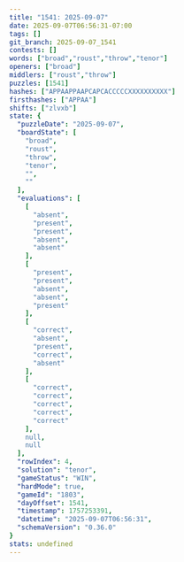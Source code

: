 ```yaml
---
title: "1541: 2025-09-07"
date: 2025-09-07T06:56:31-07:00
tags: []
git_branch: 2025-09-07_1541
contests: []
words: ["broad","roust","throw","tenor"]
openers: ["broad"]
middlers: ["roust","throw"]
puzzles: [1541]
hashes: ["APPAAPPAAPCAPCACCCCCXXXXXXXXXX"]
firsthashes: ["APPAA"]
shifts: ["zlvxb"]
state: {
  "puzzleDate": "2025-09-07",
  "boardState": [
    "broad",
    "roust",
    "throw",
    "tenor",
    "",
    ""
  ],
  "evaluations": [
    [
      "absent",
      "present",
      "present",
      "absent",
      "absent"
    ],
    [
      "present",
      "present",
      "absent",
      "absent",
      "present"
    ],
    [
      "correct",
      "absent",
      "present",
      "correct",
      "absent"
    ],
    [
      "correct",
      "correct",
      "correct",
      "correct",
      "correct"
    ],
    null,
    null
  ],
  "rowIndex": 4,
  "solution": "tenor",
  "gameStatus": "WIN",
  "hardMode": true,
  "gameId": "1803",
  "dayOffset": 1541,
  "timestamp": 1757253391,
  "datetime": "2025-09-07T06:56:31",
  "schemaVersion": "0.36.0"
}
stats: undefined
---
```

<!-- more -->
